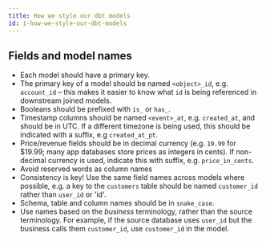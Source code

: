 ```yaml
---
title: How we style our dbt models
id: 1-how-we-style-our-dbt-models
---
```


## Fields and model names

- Each model should have a primary key.
- The primary key of a model should be named `<object>_id`, e.g. `account_id` – this makes it easier to know what `id` is being referenced in downstream joined models.
- Booleans should be prefixed with `is_` or `has_`.
- Timestamp columns should be named `<event>_at`, e.g. `created_at`, and should be in UTC. If a different timezone is being used, this should be indicated with a suffix, e.g `created_at_pt`.
- Price/revenue fields should be in decimal currency (e.g. `19.99` for $19.99; many app databases store prices as integers in cents). If non-decimal currency is used, indicate this with suffix, e.g. `price_in_cents`.
- Avoid reserved words as column names
- Consistency is key! Use the same field names across models where possible, e.g. a key to the `customers` table should be named `customer_id` rather than `user_id` or 'id'.
- Schema, table and column names should be in `snake_case`.
- Use names based on the _business_ terminology, rather than the source terminology. For example, if the source database uses `user_id` but the business calls them `customer_id`, use `customer_id` in the model.
